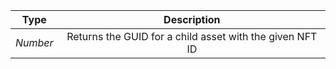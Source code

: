 |   Type   |                       Description                        |
| :------: | :------------------------------------------------------: |
| *Number* | Returns the GUID for a child asset with the given NFT ID |
